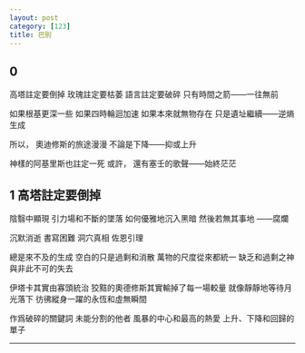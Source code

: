 ```yaml
---
layout: post
category: [123]
title: 巴別
---
```


## 0

高塔註定要倒掉
玫瑰註定要枯萎
語言註定要破碎
只有時間之箭——一往無前

如果根基更深一些
如果四時輪迴加速
如果本來就無物存在
只是遺址繼續——逆熵生成

所以，
奧迪修斯的旅途漫漫
不論是下降——抑或上升

神樣的阿基里斯也註定一死
或許，
還有塞壬的歌聲——始終茫茫

## 1 高塔註定要倒掉

陰翳中顯現
引力場和不斷的墜落
如何優雅地沉入黑暗
然後若無其事地
——腐爛

沉默消逝
書寫困難
洞穴真相
佐恩引理

總是來不及的生成
空白的只是過剩和消散
萬物的尺度從來都統一
缺乏和過剩之神與非此不可的失去

伊塔卡其實由寡頭統治
狡黠的奧德修斯其實輸掉了每一場較量
就像靜靜地等待月光落下
彷彿縱身一躍的永恆和虛無瞬間

作爲破碎的關鍵詞
未能分割的他者
風暴的中心和最高的熱愛
上升、下降和回歸的單子





--------




